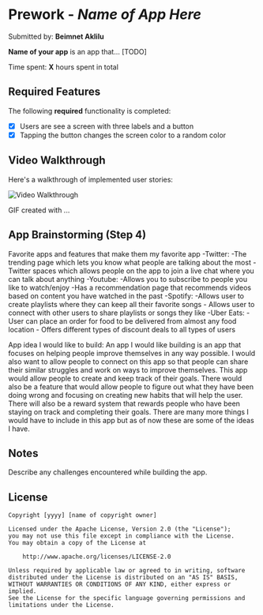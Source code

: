 # Prework - *Name of App Here*

Submitted by: **Beimnet Aklilu**

**Name of your app** is an app that... [TODO] 

Time spent: **X** hours spent in total

## Required Features

The following **required** functionality is completed:

- [x] Users are see a screen with three labels and a button
- [x] Tapping the button changes the screen color to a random color
 
## Video Walkthrough

Here's a walkthrough of implemented user stories:

<img src='http://i.imgur.com/link/to/your/gif/file.gif' title='Video Walkthrough' width='' alt='Video Walkthrough' />

<!-- Replace this with whatever GIF tool you used! -->
GIF created with ...  
<!-- Recommended tools:
[Kap](https://getkap.co/) for macOS
[ScreenToGif](https://www.screentogif.com/) for Windows
[peek](https://github.com/phw/peek) for Linux. -->

## App Brainstorming (Step 4)
Favorite apps and features that make them my favorite app
-Twitter:
    -The trending page which lets you know what people are talking about the most
    -Twitter spaces which allows people on the app to join a live chat where you can talk about anything
-Youtube:
    -Allows you to subscribe to people you like to watch/enjoy
    -Has a recommendation page that recommends videos based on content you have watched in the past
-Spotify:
    -Allows user to create playlists where they can keep all their favorite songs
    - Allows user to connect with other users to share playlists or songs they like 
-Uber Eats:
    - User can place an order for food to be delivered from almost any food location
    - Offers different types of discount deals to all types of users

App idea I would like to build:
An app I would like building is an app that focuses on helping people improve themselves in any way possible. I would also want to allow people to connect on this app so that people can share their similar struggles and work on ways to improve themselves. This app would allow people to create and keep track of their goals. There would also be a feature that would allow people to figure out what they have been doing wrong and focusing on creating new habits that will help the user. There will also be a reward system that rewards people who have been staying on track and completing their goals. There are many more things I would have to include in this app but as of now these are some of the ideas I have.

## Notes

Describe any challenges encountered while building the app.

## License

    Copyright [yyyy] [name of copyright owner]

    Licensed under the Apache License, Version 2.0 (the "License");
    you may not use this file except in compliance with the License.
    You may obtain a copy of the License at

        http://www.apache.org/licenses/LICENSE-2.0

    Unless required by applicable law or agreed to in writing, software
    distributed under the License is distributed on an "AS IS" BASIS,
    WITHOUT WARRANTIES OR CONDITIONS OF ANY KIND, either express or implied.
    See the License for the specific language governing permissions and
    limitations under the License.
